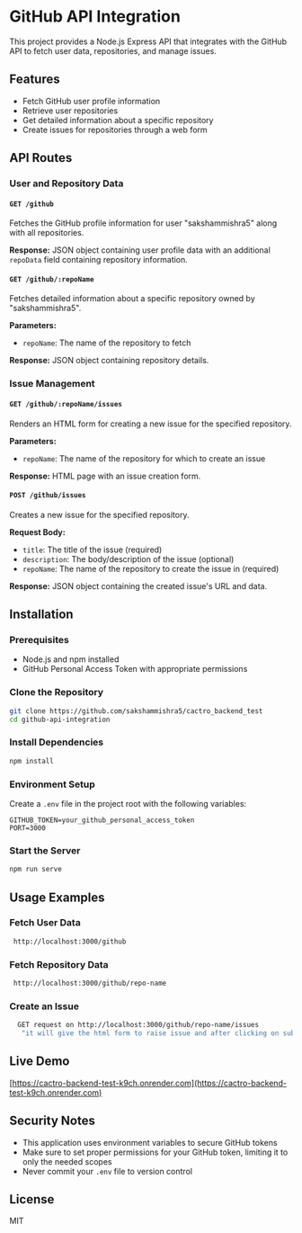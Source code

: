 # GitHub API Integration

This project provides a Node.js Express API that integrates with the GitHub API to fetch user data, repositories, and manage issues.

## Features

- Fetch GitHub user profile information
- Retrieve user repositories
- Get detailed information about a specific repository
- Create issues for repositories through a web form

## API Routes

### User and Repository Data

#### `GET /github`
Fetches the GitHub profile information for user "sakshammishra5" along with all repositories.

**Response:** JSON object containing user profile data with an additional `repoData` field containing repository information.

#### `GET /github/:repoName`
Fetches detailed information about a specific repository owned by "sakshammishra5".

**Parameters:**
- `repoName`: The name of the repository to fetch

**Response:** JSON object containing repository details.

### Issue Management

#### `GET /github/:repoName/issues`
Renders an HTML form for creating a new issue for the specified repository.

**Parameters:**
- `repoName`: The name of the repository for which to create an issue

**Response:** HTML page with an issue creation form.

#### `POST /github/issues`
Creates a new issue for the specified repository.

**Request Body:**
- `title`: The title of the issue (required)
- `description`: The body/description of the issue (optional)
- `repoName`: The name of the repository to create the issue in (required)

**Response:** JSON object containing the created issue's URL and data.

## Installation

### Prerequisites
- Node.js and npm installed
- GitHub Personal Access Token with appropriate permissions

### Clone the Repository
```bash
git clone https://github.com/sakshammishra5/cactro_backend_test
cd github-api-integration
```

### Install Dependencies
```bash
npm install
```

### Environment Setup
Create a `.env` file in the project root with the following variables:
```
GITHUB_TOKEN=your_github_personal_access_token
PORT=3000
```

### Start the Server
```bash
npm run serve
```

## Usage Examples

### Fetch User Data
```bash
 http://localhost:3000/github
```

### Fetch Repository Data
```bash
 http://localhost:3000/github/repo-name
```

### Create an Issue
```bash
  GET request on http://localhost:3000/github/repo-name/issues 
   "it will give the html form to raise issue and after clicking on submit button your issue will be submitted" 
```

## Live Demo
[https://cactro-backend-test-k9ch.onrender.com](https://cactro-backend-test-k9ch.onrender.com)

## Security Notes
- This application uses environment variables to secure GitHub tokens
- Make sure to set proper permissions for your GitHub token, limiting it to only the needed scopes
- Never commit your `.env` file to version control

## License
MIT
